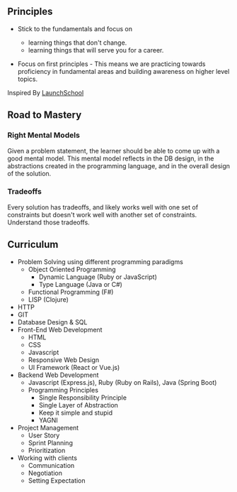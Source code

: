 ## Principles

* Stick to the fundamentals and focus on
  - learning things that don't change.
  - learning things that will serve you for a career.

* Focus on first principles - This means we are practicing towards proficiency in fundamental areas and building awareness on higher level topics.

Inspired By [LaunchSchool](https://launchschool.com/mastery)

## Road to Mastery

### Right Mental Models
Given a problem statement, the learner should be able to come up with a good mental model. This mental model reflects in the DB design, in the abstractions created in the programming language, and in the overall design of the solution. 

### Tradeoffs
Every solution has tradeoffs, and likely works well with one set of constraints but doesn't work well with another set of constraints. Understand those tradeoffs.


## Curriculum

* Problem Solving using different programming paradigms
  * Object Oriented Programming 
    - Dynamic Language (Ruby or JavaScript)
    - Type Language (Java or C#)
  * Functional Programming (F#)
  * LISP (Clojure)
* HTTP
* GIT
* Database Design & SQL
* Front-End Web Development
  - HTML
  - CSS
  - Javascript
  - Responsive Web Design
  - UI Framework (React or Vue.js)
* Backend Web Development
  - Javascript (Express.js), Ruby (Ruby on Rails), Java (Spring Boot)
  - Programming Principles
    - Single Responsibility Principle
    - Single Layer of Abstraction
    - Keep it simple and stupid
    - YAGNI
* Project Management
  - User Story 
  - Sprint Planning
  - Prioritization
* Working with clients
  - Communication
  - Negotiation
  - Setting Expectation